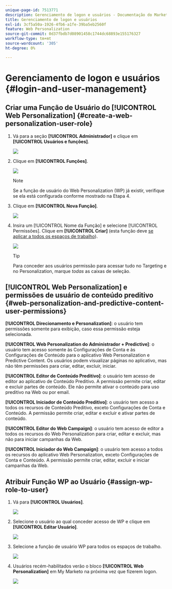 ```yaml
---
unique-page-id: 7513771
description: Gerenciamento de logon e usuários - Documentação do Marketo - Documentação do produto
title: Gerenciamento de logon e usuários
exl-id: 3cf5a50a-1926-4fb6-a1fe-39ba5eb2560f
feature: Web Personalization
source-git-commit: 0d37fbdb7d08901458c1744dc68893e155176327
workflow-type: tm+mt
source-wordcount: '305'
ht-degree: 0%

---
```


# Gerenciamento de logon e usuários {#login-and-user-management}

## Criar uma Função de Usuário do [!UICONTROL Web Personalization] {#create-a-web-personalization-user-role}

1. Vá para a seção **[!UICONTROL Administrador]** e clique em **[!UICONTROL Usuários e funções]**.

   ![](assets/image2015-4-28-19-3a50-3a49.png)

1. Clique em **[!UICONTROL Funções]**.

   ![](assets/image2015-4-28-19-3a57-3a58.png)

   >[!NOTE]
   >
   >Se a função de usuário do Web Personalization (WP) já existir, verifique se ela está configurada conforme mostrado na Etapa 4.

1. Clique em **[!UICONTROL Nova Função]**.

   ![](assets/three-1.png)

1. Insira um [!UICONTROL Nome da Função] e selecione [!UICONTROL Permissões]. Clique em **[!UICONTROL Criar]** (esta função deve [se aplicar a todos os espaços de trabalho](/help/marketo/product-docs/administration/users-and-roles/managing-marketo-users.md)).

   ![](assets/four.png)

   >[!TIP]
   >
   >Para conceder aos usuários permissão para acessar tudo no Targeting e no Personalization, marque _todas_ as caixas de seleção.

## [!UICONTROL Web Personalization] e permissões de usuário de conteúdo preditivo {#web-personalization-and-predictive-content-user-permissions}

**[!UICONTROL Direcionamento e Personalization]**: o usuário tem permissões somente para exibição, caso essa permissão esteja selecionada.

**[!UICONTROL Web Personalization do Administrador + Predictive]**: o usuário tem acesso somente às Configurações de Conta e às Configurações de Conteúdo para o aplicativo Web Personalization e Predictive Content. Os usuários podem visualizar páginas no aplicativo, mas não têm permissões para criar, editar, excluir, iniciar.

**[!UICONTROL Editor de Conteúdo Preditivo]**: o usuário tem acesso de editor ao aplicativo de Conteúdo Preditivo. A permissão permite criar, editar e excluir partes de conteúdo. Ele não permite ativar o conteúdo para uso preditivo na Web ou por email.

**[!UICONTROL Iniciador de Conteúdo Preditivo]**: o usuário tem acesso a todos os recursos de Conteúdo Preditivo, exceto Configurações de Conta e Conteúdo. A permissão permite criar, editar e excluir e ativar partes de conteúdo.

**[!UICONTROL Editor do Web Campaign]**: o usuário tem acesso de editor a todos os recursos do Web Personalization para criar, editar e excluir, mas não para iniciar campanhas da Web.

**[!UICONTROL Iniciador do Web Campaign]**: o usuário tem acesso a todos os recursos do aplicativo Web Personalization, exceto Configurações de Conta e Conteúdo. A permissão permite criar, editar, excluir e iniciar campanhas da Web.

## Atribuir Função WP ao Usuário {#assign-wp-role-to-user}

1. Vá para **[!UICONTROL Usuários]**.

   ![](assets/image2015-4-29-11-3a31-3a3.png)

1. Selecione o usuário ao qual conceder acesso de WP e clique em **[!UICONTROL Editar Usuário]**.

   ![](assets/image2015-4-29-11-3a38-3a46.png)

1. Selecione a função de usuário WP para todos os espaços de trabalho.

   ![](assets/seven.png)

1. Usuários recém-habilitados verão o bloco **[!UICONTROL Web Personalization]** em My Marketo na próxima vez que fizerem logon.

   ![](assets/eight.png)
